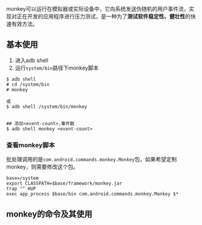 monkey可以运行在模拟器或实际设备中，它向系统发送伪随机的用户事件流，实现对正在开发的应用程序进行压力测试，是一种为了**测试软件稳定性、健壮性**的快速有效方法。

## 基本使用

1. 进入adb shell
2. 运行`system/bin`路径下monkey脚本

```
$ adb shell
# cd /system/bin
# monkey

或
$ adb shell /system/bin/monkey


## 添加<event-count>,事件数
$ adb shell monkey <event-count>

```

### 查看monkey脚本
批处理调用的是`com.android.commands.monkey.Monkey`包，如果希望定制monkey，则需要修改这个包。

```
base=/system
export CLASSPATH=$base/framework/monkey.jar
trap "" HUP
exec app_process $base/bin com.android.commands.monkey.Monkey $*
```

## monkey的命令及其使用



